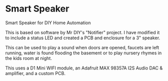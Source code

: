 # Smart Speaker
Smart Speaker for DIY Home Automation 

This is based on software by Mr DIY's "Notifier" project. I have modified it to include a status LED and created a PCB and enclosure for a 3" speaker.

This can be used to play a sound when doors are opened, faucets are left running, water is found flooding the basement or to play nursery rhymes in the kids room at night.

This uses a D1 Mini WIFI module, an Adafruit MAX 98357A I2S Audio DAC & amplifier, and a custom PCB.
